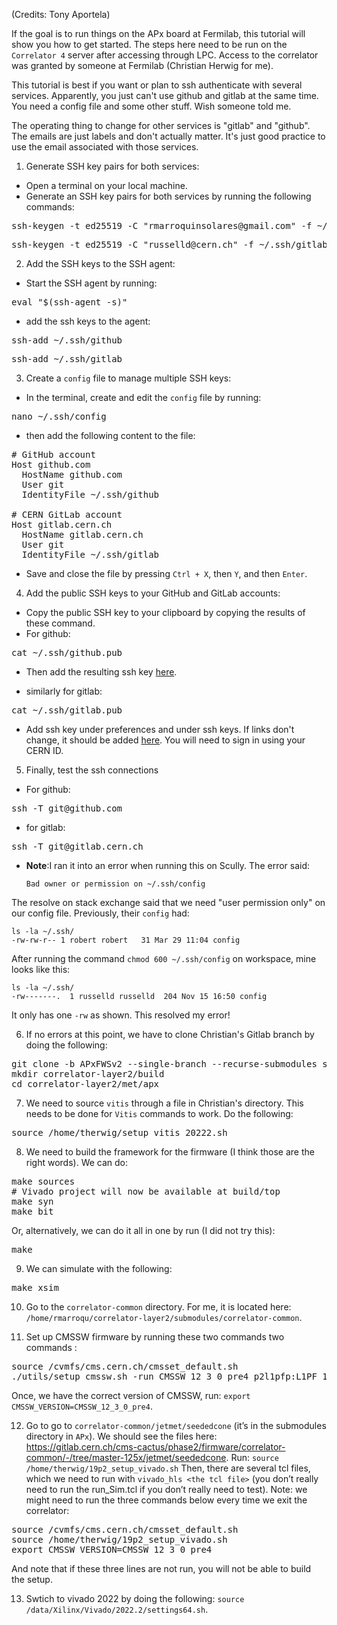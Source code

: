 (Credits: Tony Aportela)

If the goal is to run things on the APx board at Fermilab, this tutorial will show you how to get started. The steps here need to be run on the `Correlator 4` server after accessing through LPC. Access to the correlator was granted by someone at Fermilab (Christian Herwig for me). 

This tutorial is best if you want or plan to ssh authenticate with several services. Apparently, you just can't use github and gitlab at the same time. You need a config file and some other stuff. Wish someone told me.

The operating thing to change for other services is "gitlab" and "github". The emails are just labels and don't actually matter. It's just good practice to use the email associated with those services.

1. Generate SSH key pairs for both services:

-   Open a terminal on your local machine.
-   Generate an SSH key pairs for both services by running the following commands:

<pre>
ssh-keygen -t ed25519 -C "rmarroquinsolares@gmail.com" -f ~/.ssh/github
</pre>

<pre>
ssh-keygen -t ed25519 -C "russelld@cern.ch" -f ~/.ssh/gitlab
</pre>

2. Add the SSH keys to the SSH agent:

* Start the SSH agent by running:
<pre>
eval "$(ssh-agent -s)"
</pre>

* add the ssh keys to the agent:
<pre>
ssh-add ~/.ssh/github
</pre>

<pre>
ssh-add ~/.ssh/gitlab
</pre>

3. Create a `config` file to manage multiple SSH keys:

 * In the terminal, create and edit the `config` file by running:
<pre>
nano ~/.ssh/config
</pre>

  * then add the following content to the file:
<pre>
# GitHub account
Host github.com
  HostName github.com
  User git
  IdentityFile ~/.ssh/github

# CERN GitLab account
Host gitlab.cern.ch
  HostName gitlab.cern.ch
  User git
  IdentityFile ~/.ssh/gitlab
</pre>

  * Save and close the file by pressing `Ctrl + X`, then `Y`, and then `Enter`.

4. Add the public SSH keys to your GitHub and GitLab accounts:
-   Copy the public SSH key to your clipboard by copying the results of these command.
- For github:
<pre>
cat ~/.ssh/github.pub
</pre>

* Then add the resulting ssh key [here](https://github.com/settings/ssh/new).

* similarly for gitlab:
<pre>
cat ~/.ssh/gitlab.pub
</pre>
* Add ssh key under preferences and under ssh keys. If links don't change, it should be added [here](https://gitlab.cern.ch/-/profile/keys). You will need to sign in using your CERN ID.

5. Finally, test the ssh connections
* For github:
<pre>
ssh -T git@github.com
</pre>

* for gitlab:
<pre>
ssh -T git@gitlab.cern.ch
</pre>

  - **Note**:I ran it into an error when running this on Scully. The error said:
    ```
    Bad owner or permission on ~/.ssh/config
    ```
  The resolve on stack exchange said that we need "user permission only" on our config file. Previously, their `config` had: 
```
ls -la ~/.ssh/
-rw-rw-r-- 1 robert robert   31 Mar 29 11:04 config
```
After running the command `chmod 600 ~/.ssh/config` on workspace, mine looks like this:
```
ls -la ~/.ssh/
-rw-------.  1 russelld russelld  204 Nov 15 16:50 config
```
It only has one `-rw` as shown. This resolved my error! 


6. If no errors at this point, we have to clone Christian's Gitlab branch by doing the following: 

<pre>
git clone -b APxFWSv2 --single-branch --recurse-submodules ssh://git@gitlab.cern.ch:7999/cms-cactus/phase2/firmware/correlator-layer2.git
mkdir correlator-layer2/build
cd correlator-layer2/met/apx
</pre>

7. We need to source `vitis` through a file in Christian's directory. This needs to be done for `Vitis` commands to work. Do the following:
<pre>
source /home/therwig/setup_vitis_20222.sh
</pre>

8. We need to build the framework for the firmware (I think those are the right words). We can do:
<pre>
make sources
# Vivado project will now be available at build/top
make syn
make bit
</pre>

Or, alternatively, we can do it all in one by run (I did not try this):

<pre>
make
</pre>

9. We can simulate with the following:
<pre>
make xsim
</pre>

10. Go to the `correlator-common` directory. For me, it is located here: `/home/rmarroqu/correlator-layer2/submodules/correlator-common`.

11. Set up CMSSW firmware by running these two commands two commands :
<pre>
source /cvmfs/cms.cern.ch/cmsset_default.sh
./utils/setup_cmssw.sh -run CMSSW_12_3_0_pre4 p2l1pfp:L1PF_12_3_X lict-125x-v1.15
</pre>
Once, we have the correct version of CMSSW, run: `export CMSSW_VERSION=CMSSW_12_3_0_pre4`.

12. Go to go to `correlator-common/jetmet/seededcone` (it’s in the submodules directory in `APx`). We should see the files here: https://gitlab.cern.ch/cms-cactus/phase2/firmware/correlator-common/-/tree/master-125x/jetmet/seededcone. Run:
`source /home/therwig/19p2_setup_vivado.sh`
Then, there are several tcl files, which we need to run with `vivado_hls <the tcl file>` (you don’t really need to run the run_Sim.tcl if you don’t really need to test).
Note: we might need to run the three commands below every time we exit the correlator: 
<pre>
source /cvmfs/cms.cern.ch/cmsset_default.sh
source /home/therwig/19p2_setup_vivado.sh
export CMSSW_VERSION=CMSSW_12_3_0_pre4
</pre>

And note that if these three lines are not run, you will not be able to build the setup.

13. Swtich to vivado 2022 by doing the following:
 `source /data/Xilinx/Vivado/2022.2/settings64.sh`.

